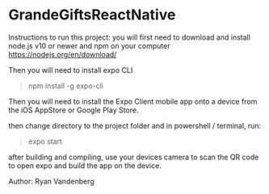 # GrandeGiftsReactNative

Instructions to run this project:
you will first need to download and install node.js v10 or newer and npm on your computer
https://nodejs.org/en/download/

Then you will need to install expo CLI
> npm install -g expo-cli

Then you will need to install the Expo Client mobile app onto a device from the iOS AppStore or Google Play Store.

then change directory to the project folder and in powershell / terminal, run:
>expo start

after building and compiling, use your devices camera to scan the QR code to open expo and build the app on the device.

Author: Ryan Vandenberg